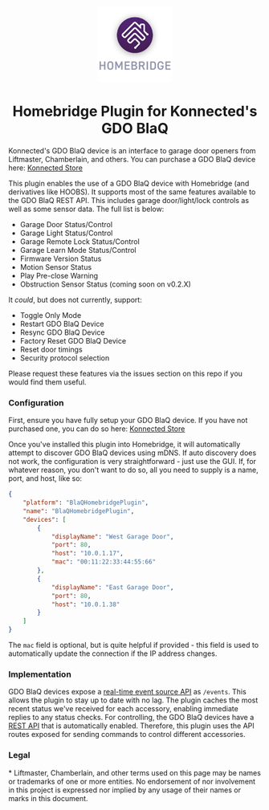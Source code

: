 <p align="center">

<img src="https://github.com/homebridge/branding/raw/latest/logos/homebridge-wordmark-logo-vertical.png" width="150">

</p>

<span align="center">

# Homebridge Plugin for Konnected's GDO BlaQ

</span>

Konnected's GDO BlaQ device is an interface to garage door openers from Liftmaster, Chamberlain, and others.
You can purchase a GDO BlaQ device here: [Konnected Store](https://konnected.io/KYLEBOYER)

This plugin enables the use of a GDO BlaQ device with Homebridge (and derivatives like HOOBS). It supports most of the same features available to the GDO BlaQ REST API. This includes garage door/light/lock controls as well as some sensor data. The full list is below:

* Garage Door Status/Control
* Garage Light Status/Control
* Garage Remote Lock Status/Control
* Garage Learn Mode Status/Control
* Firmware Version Status
* Motion Sensor Status
* Play Pre-close Warning
* Obstruction Sensor Status (coming soon on v0.2.X)

It *could*, but does not currently, support:

* Toggle Only Mode
* Restart GDO BlaQ Device
* Resync GDO BlaQ Device
* Factory Reset GDO BlaQ Device
* Reset door timings
* Security protocol selection

Please request these features via the issues section on this repo if you would find them useful.

### Configuration

First, ensure you have fully setup your GDO BlaQ device. If you have not purchased one, you can do so here: [Konnected Store](https://konnected.io/KYLEBOYER)

Once you've installed this plugin into Homebridge, it will automatically attempt to discover GDO BlaQ devices using mDNS. If auto discovery does not work, the configuration is very straightforward - just use the GUI. If, for whatever reason, you don't want to do so, all you need to supply is a name, port, and host, like so:

```json
{
    "platform": "BlaQHomebridgePlugin",
    "name": "BlaQHomebridgePlugin",
    "devices": [
        {
            "displayName": "West Garage Door",
            "port": 80,
            "host": "10.0.1.17",
            "mac": "00:11:22:33:44:55:66"
        },
        {
            "displayName": "East Garage Door",
            "port": 80,
            "host": "10.0.1.38"
        }
    ]
}
```

The `mac` field is optional, but is quite helpful if provided - this field is used to automatically update the connection if the IP address changes.

### Implementation

GDO BlaQ devices expose a [real-time event source API](https://esphome.io/web-api/index.html?highlight=events#event-source-api) as `/events`. This allows the plugin to stay up to date with no lag. The plugin caches the most recent status we've received for each accessory, enabling immediate replies to any status checks. For controlling, the GDO BlaQ devices have a [REST API](https://konnected.readme.io/v2.0/reference/introduction) that is automatically enabled. Therefore, this plugin uses the API routes exposed for sending commands to control different accessories.

### Legal

\* Liftmaster, Chamberlain, and other terms used on this page may be names or trademarks of one or more entities. No endorsement of nor involvement in this project is expressed nor implied by any usage of their names or marks in this document.
